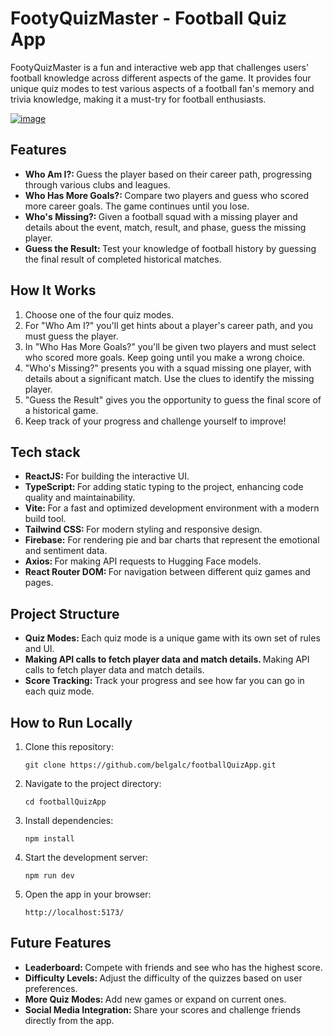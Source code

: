 <a id="readme-top"></a>

# FootyQuizMaster - Football Quiz App
<p>FootyQuizMaster is a fun and interactive web app that challenges users' football knowledge across different aspects of the game. It provides four unique quiz modes to test various aspects of a football fan's memory and trivia knowledge, making it a must-try for football enthusiasts.</p>

[![image](https://github.com/user-attachments/assets/8b31247c-6668-48d2-b362-51b4847bd01c)](https://footyquizmaster.netlify.app/)

## Features
<ul>
  <li>
    <strong>Who Am I?: </strong>Guess the player based on their career path, progressing through various clubs and leagues.
  </li>
  <li>
    <strong>Who Has More Goals?: </strong>Compare two players and guess who scored more career goals. The game continues until you lose.
  </li>
  <li>
    <strong>Who's Missing?: </strong>Given a football squad with a missing player and details about the event, match, result, and phase, guess the missing player.
  </li>
  <li>
    <strong>Guess the Result: </strong>Test your knowledge of football history by guessing the final result of completed historical matches.
  </li>
</ul>

## How It Works

<ol>
  <li>Choose one of the four quiz modes.</li>
  <li>For "Who Am I?" you'll get hints about a player's career path, and you must guess the player.</li>
  <li>In "Who Has More Goals?" you'll be given two players and must select who scored more goals. Keep going until you make a wrong choice.</li>
  <li>"Who's Missing?" presents you with a squad missing one player, with details about a significant match. Use the clues to identify the missing player.</li>
  <li>"Guess the Result" gives you the opportunity to guess the final score of a historical game.</li>
  <li>Keep track of your progress and challenge yourself to improve!</li>
</ol>

## Tech stack

<ul>
  <li><strong>ReactJS: </strong> For building the interactive UI.</li>
    <li><strong>TypeScript: </strong> For adding static typing to the project, enhancing code quality and maintainability.</li>
    <li><strong>Vite: </strong> For a fast and optimized development environment with a modern build tool.</li>
    <li><strong>Tailwind CSS: </strong> For modern styling and responsive design.</li>
    <li><strong>Firebase:</strong> For rendering pie and bar charts that represent the emotional and sentiment data.</li>
    <li><strong>Axios: </strong> For making API requests to Hugging Face models.</li>
    <li><strong>React Router DOM: </strong> For navigation between different quiz games and pages.</li>
</ul>

## Project Structure

<ul>
  <li><strong>Quiz Modes: </strong>Each quiz mode is a unique game with its own set of rules and UI.</li>
  <li><strong>Making API calls to fetch player data and match details. </strong>Making API calls to fetch player data and match details.</li>
  <li><strong>Score Tracking: </strong>Track your progress and see how far you can go in each quiz mode.</li>
</ul>

## How to Run Locally

<ol>
  <li>Clone this repository: 
    
    git clone https://github.com/belgalc/footballQuizApp.git
</li>
<li>Navigate to the project directory:

    cd footballQuizApp

</li>
<li>Install dependencies:

    npm install

</li>
<li>Start the development server:

    npm run dev

</li>
<li>Open the app in your browser:

    http://localhost:5173/

</li>

</ol>

## Future Features

<ul>
  <li><strong>Leaderboard: </strong> Compete with friends and see who has the highest score. </li>
  <li><strong>Difficulty Levels: </strong> Adjust the difficulty of the quizzes based on user preferences.</li>
  <li><strong>More Quiz Modes: </strong> Add new games or expand on current ones. </li>
  <li><strong>Social Media Integration: </strong> Share your scores and challenge friends directly from the app. </li>
</ul>
